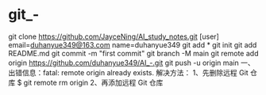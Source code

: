 # git_-
git clone https://github.com/JayceNing/AI_study_notes.git
[user]
email=duhanyue349@163.com
name=duhanyue349
git add *
git init
git add README.md
git commit -m "first commit"
git branch -M main
git remote add origin https://github.com/duhanyue349/AI_-.git
git push -u origin main
一、出错信息：fatal: remote origin already exists.
解决方法：
1、先删除远程 Git 仓库
$ git remote rm origin
2、再添加远程 Git 仓库
